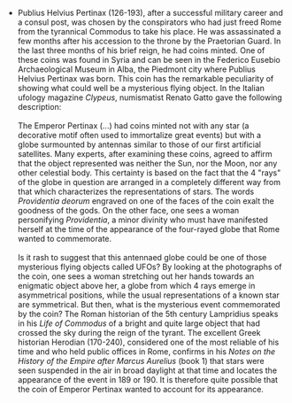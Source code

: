 ﻿
- Publius Helvius Pertinax (126-193), after a successful military career and a consul post, was chosen by the conspirators who had just freed Rome from the tyrannical Commodus to take his place. He was assassinated a few months after his accession to the throne by the Praetorian Guard. In the last three months of his brief reign, he had coins minted. One of these coins was found in Syria and can be seen in the Federico Eusebio Archaeological Museum in Alba, the Piedmont city where Publius Helvius Pertinax was born. This coin has the remarkable peculiarity of showing what could well be a mysterious flying object. In the Italian ufology magazine *Clypeus*, numismatist Renato Gatto gave the following description:
<br/><br/>The Emperor Pertinax (...) had coins minted not with any star (a decorative motif often used to immortalize great events) but with a globe surmounted by antennas similar to those of our first artificial satellites. Many experts, after examining these coins, agreed to affirm that the object represented was neither the Sun, nor the Moon, nor any other celestial body. This certainty is based on the fact that the 4 "rays" of the globe in question are arranged in a completely different way from that which characterizes the representations of stars. The words *Providentia deorum* engraved on one of the faces of the coin exalt the goodness of the gods. On the other face, one sees a woman personifying *Providentia*, a minor divinity who must have manifested herself at the time of the appearance of the four-rayed globe that Rome wanted to commemorate.<br/><br/>Is it rash to suggest that this antennaed globe could be one of those mysterious flying objects called UFOs? By looking at the photographs of the coin, one sees a woman stretching out her hands towards an enigmatic object above her, a globe from which 4 rays emerge in asymmetrical positions, while the usual representations of a known star are symmetrical. But then, what is the mysterious event commemorated by the coin? The Roman historian of the 5th century Lampridius speaks in his *Life of Commodus* of a bright and quite large object that had crossed the sky during the reign of the tyrant. The excellent Greek historian Herodian (170-240), considered one of the most reliable of his time and who held public offices in Rome, confirms in his *Notes on the History of the Empire after Marcus Aurelius* (book 1) that stars were seen suspended in the air in broad daylight at that time and locates the appearance of the event in 189 or 190. It is therefore quite possible that the coin of Emperor Pertinax wanted to account for its appearance.
